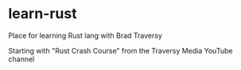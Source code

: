 # learn-rust
Place for learning Rust lang with Brad Traversy

Starting with "Rust Crash Course" from the Traversy Media YouTube channel

